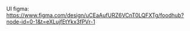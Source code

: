 <!-- ⚠️ This README has been generated from the file(s) "backendt.md" ⚠️-->
UI figma:
https://www.figma.com/design/uCEaAufURZ6VCnT0LQFXTg/foodhub?node-id=0-1&t=eXLujfEtYkx3fPVr-1

